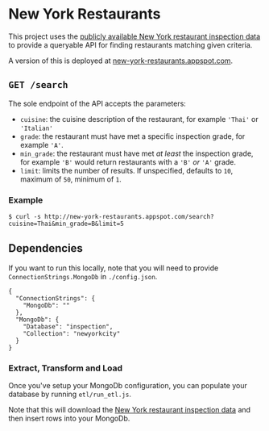 # New York Restaurants

This project uses the [publicly available New York restaurant inspection data][nyc-restaurants-csv] to provide a queryable API for finding restaurants matching given criteria.

A version of this is deployed at [new-york-restaurants.appspot.com][production-url].

## `GET /search`

The sole endpoint of the API accepts the parameters:

* `cuisine`: the cuisine description of the restaurant, for example `'Thai'` or `'Italian'`
* `grade`: the restaurant must have met a specific inspection grade, for example `'A'`.
* `min_grade`: the restaurant must have met _at least_ the inspection grade, for example `'B'` would return restaurants with a `'B'` _or_ `'A'` grade.
* `limit`: limits the number of results. If unspecified, defaults to `10`, maximum of `50`, minimum of `1`.

### Example

```
$ curl -s http://new-york-restaurants.appspot.com/search?cuisine=Thai&min_grade=B&limit=5
```

## Dependencies

If you want to run this locally, note that you will need to provide `ConnectionStrings.MongoDb` in `./config.json`.

```
{
  "ConnectionStrings": {
    "MongoDb": ""
  },
  "MongoDb": {
    "Database": "inspection",
    "Collection": "newyorkcity"
  }
}
```

### Extract, Transform and Load

Once you've setup your MongoDb configuration, you can populate your database by running `etl/run_etl.js`.

Note that this will download the [New York restaurant inspection data][nyc-restaurants-csv] and then insert rows into your MongoDb.

[nyc-restaurants-csv]: https://data.cityofnewyork.us/api/views/43nn-pn8j/rows.csv?accessType=DOWNLOAD "City of New York Restaurant Inspections (~158MB)"
[production-url]: http://new-york-restaurants.appspot.com "New York Restaurants API"
